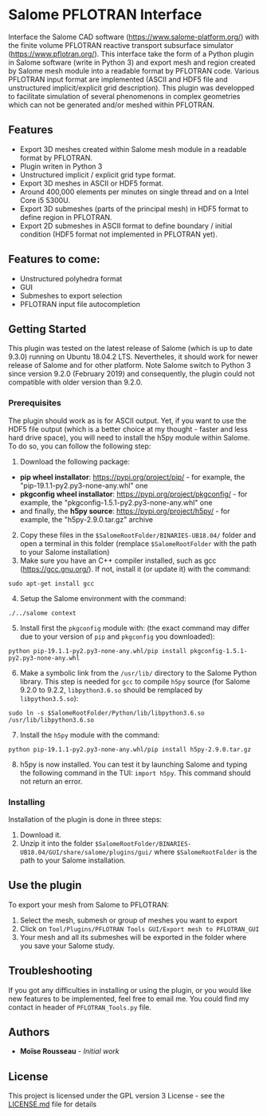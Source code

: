 # Salome PFLOTRAN Interface

Interface the Salome CAD software (https://www.salome-platform.org/) with the finite volume PFLOTRAN reactive transport subsurface simulator (https://www.pflotran.org/). This interface take the form of a Python plugin in Salome software (write in Python 3) and export mesh and region created by Salome mesh module into a readable format by PFLOTRAN code. Various PFLOTRAN input format are implemented (ASCII and HDF5 file and unstructured implicit/explicit grid description). This plugin was developped to facilitate simulation of several phenomenons in complex geometries which can not be generated and/or meshed within PFLOTRAN. 

## Features
* Export 3D meshes created within Salome mesh module in a readable format by PFLOTRAN.
* Plugin writen in Python 3
* Unstructured implicit / explicit grid type format.
* Export 3D meshes in ASCII or HDF5 format.
* Around 400,000 elements per minutes on single thread and on a Intel Core i5 5300U.
* Export 3D submeshes (parts of the principal mesh) in HDF5 format to define region in PFLOTRAN.
* Export 2D submeshes in ASCII format to define boundary / initial condition (HDF5 format not implemented in PFLOTRAN yet).

## Features to come:
* Unstructured polyhedra format
* GUI
* Submeshes to export selection
* PFLOTRAN input file autocompletion

## Getting Started

This plugin was tested on the latest release of Salome (which is up to date 9.3.0) running on Ubuntu 18.04.2 LTS. Nevertheles, it should work for newer release of Salome and for other platform. Note Salome switch to Python 3 since version 9.2.0 (February 2019) and consequently, the plugin could not compatible with older version than 9.2.0.

### Prerequisites

The plugin should work as is for ASCII output. Yet, if you want to use the HDF5 file output (which is a better choice at my thought - faster and less hard drive space), you will need to install the h5py module within Salome. To do so, you can follow the following step:
1. Download the following package:
* **pip wheel installator**: https://pypi.org/project/pip/ - for example, the "pip-19.1.1-py2.py3-none-any.whl" one
* **pkgconfig wheel installator**: https://pypi.org/project/pkgconfig/ - for example, the "pkgconfig-1.5.1-py2.py3-none-any.whl" one
* and finally, the **h5py source**: https://pypi.org/project/h5py/ - for example, the "h5py-2.9.0.tar.gz" archive
2. Copy these files in the ```$SalomeRootFolder/BINARIES-UB18.04/``` folder and open a terminal in this folder (remplace ```$SalomeRootFolder``` with the path to your Salome installation)
3. Make sure you have an C++ compiler installed, such as gcc (https://gcc.gnu.org/). If not, install it (or update it) with the command: 
```
sudo apt-get install gcc
```
4. Setup the Salome environment with the command: 
```
./../salome context
```
5. Install first the ```pkgconfig``` module with: (the exact command may differ due to your version of `pip` and `pkgconfig` you downloaded): 
```
python pip-19.1.1-py2.py3-none-any.whl/pip install pkgconfig-1.5.1-py2.py3-none-any.whl
```
6. Make a symbolic link from the ```/usr/lib/``` directory to the Salome Python library. This step is needed for ```gcc``` to compile ```h5py``` source (for Salome 9.2.0 to 9.2.2, ```libpython3.6.so``` should be remplaced by ```libpython3.5.so```): 
```
sudo ln -s $SalomeRootFolder/Python/lib/libpython3.6.so /usr/lib/libpython3.6.so
```
7. Install the `h5py` module with the command: 
```
python pip-19.1.1-py2.py3-none-any.whl/pip install h5py-2.9.0.tar.gz
```
8. h5py is now installed. You can test it by launching Salome and typing the following command in the TUI: ```import h5py```. This command should not return an error.

### Installing

Installation of the plugin is done in three steps:
1. Download it.
2. Unzip it into the folder ```$SalomeRootFolder/BINARIES-UB18.04/GUI/share/salome/plugins/gui/``` where `$SalomeRootFolder` is the path to your Salome installation.

## Use the plugin

To export your mesh from Salome to PFLOTRAN:
1. Select the mesh, submesh or group of meshes you want to export
2. Click on `Tool/Plugins/PFLOTRAN Tools GUI/Export mesh to PFLOTRAN_GUI`
3. Your mesh and all its submeshes will be exported in the folder where you save your Salome study.

## Troubleshooting

If you got any difficulties in installing or using the plugin, or you would like new features to be implemented, feel free to email me. You could find my contact in header of ```PFLOTRAN_Tools.py``` file.

## Authors

* **Moïse Rousseau** - *Initial work*

## License

This project is licensed under the GPL version 3 License - see the [LICENSE.md](LICENSE.md) file for details


